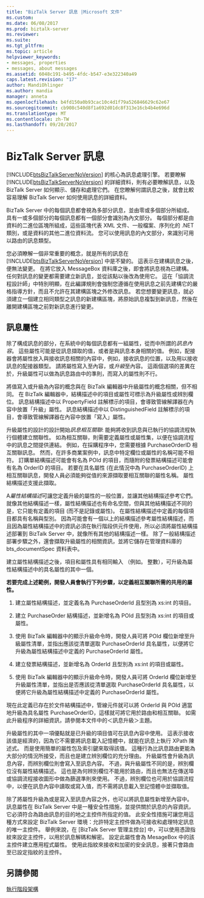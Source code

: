 ```yaml
---
title: "BizTalk Server 訊息 |Microsoft 文件"
ms.custom: 
ms.date: 06/08/2017
ms.prod: biztalk-server
ms.reviewer: 
ms.suite: 
ms.tgt_pltfrm: 
ms.topic: article
helpviewer_keywords:
- messages, properties
- messages, about messages
ms.assetid: 6048c191-b495-4fdc-b547-e3e322340a49
caps.latest.revision: "17"
author: MandiOhlinger
ms.author: mandia
manager: anneta
ms.openlocfilehash: b4fd150a0b93cac10c4d1f79a526846629c62e67
ms.sourcegitcommit: cb908c540d8f1a692d01dc8f313e16cb4b4e696d
ms.translationtype: MT
ms.contentlocale: zh-TW
ms.lasthandoff: 09/20/2017
---
```

# <a name="the-biztalk-server-message"></a>BizTalk Server 訊息
[!INCLUDE[btsBizTalkServerNoVersion](../includes/btsbiztalkservernoversion-md.md)] 的核心為訊息處理引擎。 若要瞭解 [!INCLUDE[btsBizTalkServerNoVersion](../includes/btsbiztalkservernoversion-md.md)] 的詳細資料，則有必要瞭解訊息，以及 BizTalk Server 如何顯示、儲存和處理它們。 在您瞭解何謂訊息之後，就會比較容易理解 BizTalk Server 如何使用訊息的詳細資料。  
  
 BizTalk Server 中的每個訊息都會視為多部分訊息，並由零或多個部分所組成。 具有一或多個部分的每個訊息都有一個部分會識別為內文部分。 每個部分都是由資料的二進位區塊所組成，這些區塊代表 XML 文件、一般檔案、序列化的 .NET 類別，或是資料的其他二進位資料流。 您可以使用訊息的內文部分，來識別可用以路由的訊息類型。  
  
 您必須瞭解一個非常重要的概念，就是所有的訊息在 [!INCLUDE[btsBizTalkServerNoVersion](../includes/btsbiztalkservernoversion-md.md)] 中是不變的。 這表示在建構訊息之後，便無法變更。 在將它放入 MessageBox 資料庫之後，即會將訊息視為已建構。 任何對訊息的變更都需要建立新訊息，並從該點以後改為使用它。 這在「協調流程設計師」中特別明顯，在此編譯規則會強制您遵循在使用訊息之前先建構它的嚴格指導方針，而且不允許在其建構區塊之外修改訊息。 若您想要變更訊息，就必須建立一個建立相同類型之訊息的新建構區塊，將原始訊息複製到新訊息，然後在離開建構區塊之前對新訊息進行變更。  
  
## <a name="message-properties"></a>訊息屬性  
 除了構成訊息的部分，在系統中的每個訊息都有一組屬性，從而中所謂的*訊息內容*。 這些屬性可能是從訊息擷取的值，或者是與訊息本身相關的值。 例如，配接器會將屬性放入與接收訊息相關的內容中，例如，接收訊息的位置，以及用以接收訊息的配接器類型。 請將屬性寫入至內容，或*升級*至內容。 這兩個選項的差異在於，升級屬性可以做為訊息路由中的準則，而寫入的屬性則不行。  
  
 將值寫入或升級為內容的概念與在 BizTalk 編輯器中升級屬性的概念相關，但不相同。 在 BizTalk 編輯器中，結構描述中的項目或屬性可標示為升級屬性或辨別欄位。 訊息結構描述中以 PropertyField 註解標示的項目，會導致管線解譯器在內容中放置「升級」屬性。 訊息結構描述中以 DistinguishedField 註解標示的項目，會導致管線解譯器在內容中放置「寫入」屬性。  
  
 升級屬性的設計的設計開始*訊息相互關聯*: 能夠將收到訊息與已執行的協調流程執行個體建立關聯性。 如為相互關聯，則需要定義屬性或屬性集，以便在協調流程中的訊息之間提供連結。 例如，在採購程序中，您需要根據 PurchaseOrderID 相互關聯訊息。 然而，在許多商業案例中，訊息中特定欄位或屬性的名稱可能不相符。 訂購單結構描述可能會有名為 POId 的項目，而隨附的發票結構描述可能會有名為 OrderID 的項目。 若要在具名屬性 (在此情況中為 PurchaseOrderID) 上相互關聯訊息，開發人員必須能夠從值的來源擷取要相互關聯的屬性名稱。 屬性結構描述支援此擷取。  
  
 A*屬性結構描述*可讓您定義升級的屬性的一般位置，並讓其他結構描述參考它們。 就像其他結構描述一樣，屬性結構描述也有命名空間，但與其他結構描述不同的是，它只能有定義的項目 (而不是記錄或屬性)。 在屬性結構描述中定義的每個項目都具有名稱與型別。 因為可能會有一個以上的結構描述參考屬性結構描述，而且因為屬性結構描述中的資訊必須在執行階段供元件使用，所以必須將屬性結構描述部署到 BizTalk Server 中，就像所有其他的結構描述一樣。 除了一般結構描述部署步驟之外，還會擷取升級屬性的相關資訊，並將它儲存在管理資料庫的 bts_documentSpec 資料表中。  
  
 建立屬性結構描述之後，項目和屬性具有相同輸入 （例如。 整數），可升級為屬性結構描述中的具名屬性的其中一個。  
  
 **若要完成上述範例，開發人員會執行下列步驟，以定義相互關聯所需的共用的屬性。**  
  
1.  建立屬性結構描述，並定義名為 PurchaseOrderId 且型別為 xs:int 的項目。  
  
2.  建立 PurchaseOrder 結構描述，並新增名為 POId 且型別為 xs:int 的項目或屬性。  
  
3.  使用 BizTalk 編輯器中的顯示升級命令時，開發人員可將 POId 欄位新增至升級屬性清單，並指出應該從清單選取 PurchaseOrderId 具名屬性，以便將它升級為屬性結構描述中定義的 PurchaseOrderId 屬性。  
  
4.  建立發票結構描述，並新增名為 OrderId 且型別為 xs:int 的項目或屬性。  
  
5.  使用 BizTalk 編輯器中的顯示升級命令時，開發人員可將 OrderId 欄位新增至升級屬性清單，並指出是否應該從清單選取 PurchaseOrderId 具名屬性，以便將它升級為屬性結構描述中定義的 PurchaseOrderId 屬性。  
  
 現在此定義已存在於文件結構描述中，管線元件就可以將 OrderId 與 POId 適當地升級為具名屬性 PurchaseOrderID，這樣就可將它用於路由和相互關聯。 如需此升級程序的詳細資訊，請參閱本文件中的＜訊息升級＞主題。  
  
 升級屬性的其中一項優點就是已升級的項目值可在訊息內容中使用。 這表示接收該值是經濟的，因為它不需要將訊息載入記憶體中，就能在訊息上執行 XPath 陳述式。 而是使用簡單的屬性包及索引鍵來取得該值。 這種行為比訊息路由更能為大部分的情況所接受，而且也是建立辨別欄位的充分理由。 升級屬性會升級為訊息內容，而辨別欄位則會寫入至訊息內容。 不過，與升級屬性不同的是，辨別欄位沒有屬性結構描述。 這也是為何辨別欄位不能用於路由，而且也無法在傳送埠或協調流程接收圖形中做為篩選準則來使用。 不過，辨別欄位也可用於協調流程中，以便在訊息內容中讀取或寫入值，而不需將訊息載入至記憶體中並擷取值。  
  
 除了將屬性升級為或是寫入至訊息內容之外，也可以將訊息屬性新增至內容中。 訊息屬性在 BizTalk Server 中是一種安全性措施，並提供關於訊息的內容資訊，它必須符合為路由訊息的目的地之主控件所指定的值。 此安全性措施可讓您用這種方式來設定 BizTalk Server 環境：允許特定主控件做為可接收和處理特定訊息的唯一主控件。 舉例來說，在 [BizTalk Server 管理主控台] 中，可以使用憑證指紋來設定主控件，以用於訊息解碼和解密。 設定此屬性會為 MesageBox 中的該主控件建立應用程式屬性。 使用此指紋來接收和加密的安全訊息，接著只會路由至已設定指紋的主控件。  
  
## <a name="see-also"></a>另請參閱  
 [執行階段架構](../core/runtime-architecture.md)